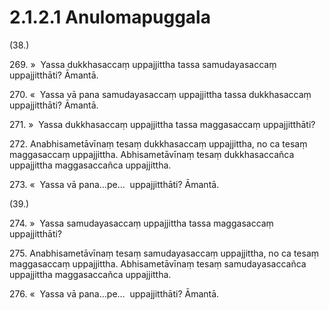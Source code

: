 # 2.1.2.1 Anulomapuggala

(38.)

269\. »  Yassa dukkhasaccaṃ uppajjittha tassa samudayasaccaṃ uppajjitthāti? Āmantā.

270\. «  Yassa vā pana samudayasaccaṃ uppajjittha tassa dukkhasaccaṃ uppajjitthāti? Āmantā.

271\. »  Yassa dukkhasaccaṃ uppajjittha tassa maggasaccaṃ uppajjitthāti?

272\. Anabhisametāvīnaṃ tesaṃ dukkhasaccaṃ uppajjittha, no ca tesaṃ maggasaccaṃ uppajjittha. Abhisametāvīnaṃ tesaṃ dukkhasaccañca uppajjittha maggasaccañca uppajjittha.

273\. «  Yassa vā pana…pe…  uppajjitthāti? Āmantā.

(39.)

274\. »  Yassa samudayasaccaṃ uppajjittha tassa maggasaccaṃ uppajjitthāti?

275\. Anabhisametāvīnaṃ tesaṃ samudayasaccaṃ uppajjittha, no ca tesaṃ maggasaccaṃ uppajjittha. Abhisametāvīnaṃ tesaṃ samudayasaccañca uppajjittha maggasaccañca uppajjittha.

276\. «  Yassa vā pana…pe…  uppajjitthāti? Āmantā.
